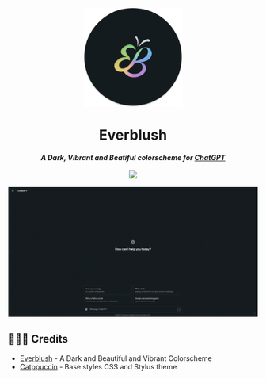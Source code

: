 <div align="center">
<img align="center" src="https://raw.githubusercontent.com/Everblush/assets/main/logo.png" height="200px" width="200px" alt="logo"> 
</div> 

<h1 align="center">Everblush</h1> 
<h4 align="center">
    <i>A Dark, Vibrant and Beatiful colorscheme for <a href="https://chat.openai.com/">ChatGPT</a>
    </i>
</h4>

<div align="center">
	<a href="https://github.com/Zylo23/Everblush/raw/main/userstyles/styles/chatgpt/everblush.user.css"><img src="https://img.shields.io/badge/stylus-install-e57474?colorA=232a2d&style=for-the-badge"></a>
</div>

<p align="center">
  <img src="preview.webp"/>
</p>

## 🧑‍🤝‍🧑 Credits

- [Everblush](https://github.com/Everblush) - A Dark and Beautiful and Vibrant Colorscheme
- [Catppuccin](https://github.com/catppuccin) - Base styles CSS and Stylus theme
